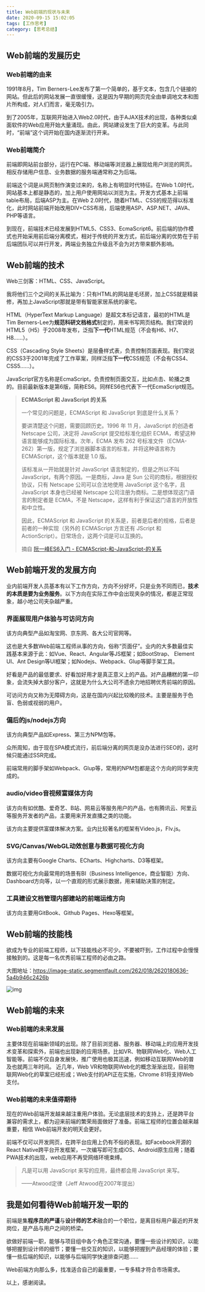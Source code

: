 ```yaml
---
title: Web前端的现状与未来
date: 2020-09-15 15:02:05
tags: [工作思考]
category: [思考总结]
---
```

## Web前端的发展历史

### Web前端的由来

1991年8月，Tim Berners-Lee发布了第一个简单的，基于文本，包含几个链接的网站。但此后的网站发展一直很缓慢，这是因为早期的网页完全由单调地文本和图片所构成，对人们而言，毫无吸引力。

到了2005年，互联网开始进入Web2.0时代，由于AJAX技术的出现，各种类似桌面软件的Web应用开始大量涌现。由此，网站建设发生了巨大的变革。与此同时，“前端”这个词开始在国内逐渐流行开来。

### Web前端简介

前端即网站前台部分，运行在PC端、移动端等浏览器上展现给用户浏览的网页。相反存储用户信息、业务数据的服务端通常称之为后端。

前端这个词是从网页制作演变过来的，名称上有明显时代特征。在Web 1.0时代，网站基本上都是静态的，加上用户使用网站以浏览为主。开发方式基本上前端table布局，后端ASP为主。在Web 2.0时代，随着HTML、CSS的规范得以标准化，此时网站前端开始改用DIV+CSS布局，后端使用ASP、ASP.NET、JAVA、PHP等语言。

到现在，前端技术已经发展到HTML5、CSS3、EcmaScript6。前后端的协作模式也开始采用前后端分离模式，相对于传统的开发方式，前后端分离的优势在于前后端团队可以并行开发，两端业务独立升级且不会为对方带来额外影响。

## Web前端的技术

Web三剑客：HTML、CSS、JavaScript。

我将他们三个之间的关系比喻为：只有HTML的网站是毛坯房，加上CSS就是精装修，再加上JavaScript那就是带有智能家居系统的豪宅。

HTML（HyperText Markup Language）是超文本标记语言，最初的HTML是Tim Berners-Lee为**规范科研文档格式**制定的，用来书写网页结构。我们常说的HTML5（H5）于2008年发布，泛指**下一代**HTML规范（不会有H6、H7、H8……）。

CSS（Cascading Style Sheets）是层叠样式表，负责控制页面表现。我们常说的CSS3于2001年完成了工作草案，同样泛指**下一代**CSS规范（不会有CSS4、CSS5……）。

JavaScript官方名称是EcmaScript，负责控制页面交互，比如点击、轮播之类的。目前最新版本是第6版，简称ES6。同样ES6也代表下一代EcmaScript规范。

> **ECMAScript 和 JavaScript 的关系**
>
> 一个常见的问题是，ECMAScript 和 JavaScript 到底是什么关系？
>
> 要讲清楚这个问题，需要回顾历史。1996 年 11 月，JavaScript 的创造者 Netscape 公司，决定将 JavaScript 提交给标准化组织 ECMA，希望这种语言能够成为国际标准。次年，ECMA 发布 262 号标准文件（ECMA-262）第一版，规定了浏览器脚本语言的标准，并将这种语言称为 ECMAScript，这个版本就是 1.0 版。
>
> 该标准从一开始就是针对 JavaScript 语言制定的，但是之所以不叫 JavaScript，有两个原因。一是商标，Java 是 Sun 公司的商标，根据授权协议，只有 Netscape 公司可以合法地使用 JavaScript 这个名字，且 JavaScript 本身也已经被 Netscape 公司注册为商标。二是想体现这门语言的制定者是 ECMA，不是 Netscape，这样有利于保证这门语言的开放性和中立性。
>
> 因此，ECMAScript 和 JavaScript 的关系是，前者是后者的规格，后者是前者的一种实现（另外的 ECMAScript 方言还有 JScript 和 ActionScript）。日常场合，这两个词是可以互换的。
>
> 摘自 [阮一峰ES6入门 - ECMAScript-和-JavaScript-的关系](http://es6.ruanyifeng.com/#docs/intro#ECMAScript-和-JavaScript-的关系)

## Web前端开发的发展方向

业内前端开发人员基本有以下工作方向，方向不分好坏，只是业务不同而已，**技术的本质是要为业务服务**。以下方向在实际工作中会出现夹杂的情况，都是正常现象，越小地公司夹杂越严重。

### 界面展现用户体验与可访问方向

该方向典型产品如淘宝网、京东网、各大公司官网等。

这也是大多数Web前端工程师从事的方向，俗称“页面仔”。业内的大多数最佳实践基本来源于此：如Vue、React、Angular等JS框架；如BootStrap、 Element UI、Ant Design等UI框架；如Nodejs、Webpack、Glup等脚手架工具。

好看是产品的最低要求、好看加好用才是真正意义上的产品。对产品糟糕的第一印象，会流失掉大部分客户，这就是为什么大公司不遗余力地招聘优秀前端的原因。

可访问方向又称为无障碍方向，这是在国内兴起比较晚的技术。主要是服务于色盲、色弱或视弱的用户。

### 偏后的js/nodejs方向

该方向典型产品如Express、第三方NPM包等。

众所周知，由于现在SPA模式流行，前后端分离的网页是没办法进行SEO的，这时候只能通过SSR完成。

前端常用的脚手架如Webpack、Glup等，常用的NPM包都是这个方向的同学来完成的。

### audio/video音视频富媒体方向

该方向有如优酷、爱奇艺、B站、网易云等服务用户的产品，也有腾讯云、阿里云等服务开发者的产品，主要用来开发直播之类的功能。

该方向主要提供富媒体解决方案。业内比较著名的框架有Video.js，Flv.js。

<!--（这一块不是我经常涉猎的方向，描述有点少😅）-->

### SVG/Canvas/WebGL动效创意与数据可视化方向

该方向主要有Google Charts、ECharts、Highcharts、D3等框架。

数据可视化方向最常用的场景有BI（Business Intelligence，商业智能）方向、Dashboard方向等，以一个直观的形式展示数据，用来辅助决策的制定。

### 工具建设文档管理内部建站的前端运维方向

该方向主要用GitBook、Github Pages、Hexo等框架。

## Web前端的技能栈

欲成为专业的前端工程师，以下技能栈必不可少。不要被吓到，工作过程中会慢慢接触到的。这是每一名优秀前端工程师的必由之路。

大图地址：https://image-static.segmentfault.com/262/018/2620180636-5a4b946c2426b

![img](https://image-static.segmentfault.com/262/018/2620180636-5a4b946c2426b)

## Web前端的未来

### Web前端的未来发展

主要体现在前端新领域的出现。除了目前浏览器、服务器、移动端上的应用开发技术变革和探索外，前端也出现新的应用场景。比如VR、物联网Web化、Web人工智能等。前端不仅自身发展快，推广使用也极其迅速，例如移动互联网Web的普及也就两三年时间。 近几年，Web VR和物联网Web化的概念渐渐出现，目前物联网Web化的草案已经形成；Web支付的API正在实施，Chrome 81将支持Web支付。

### Web前端的未来值得期待

现在的Web前端开发越来越注重用户体验。无论底层技术的支持上，还是跨平台兼容的需求上，都为迎来前端的繁荣局面做好了准备。前端工程师的位置会越来越重要，相信 Web前端开发的明天会更好。

前端不仅可以开发网页，在跨平台应用上仍有不俗的表现。如Facebook开源的React Native跨平台开发框架，一次编写即可生成iOS、Android原生应用；随着PWA技术的出现，web应用不再受网络环境束缚。

> 凡是可以用 JavaScript 来写的应用，最终都会用 JavaScript 来写。
>
> ——Atwood定律（Jeff Atwood在2007年提出）

## 我是如何看待Web前端开发一职的

前端是集**程序员的严谨**与**设计师的艺术**融合的一个职位，是离目标用户最近的开发岗位，是产品与用户之间的桥梁。

欲做好前端一职，能够与项目组中各个角色正常沟通，要懂一些设计的知识，以能够把握到设计师的细节；要懂一些交互的知识，以能够把握到产品经理的体验；要懂一些后端的知识，以能够与后端同学快速排查问题……

Web前端方向那么多，找准适合自己的最重要，一专多精才符合市场需求。



以上，感谢阅读。
